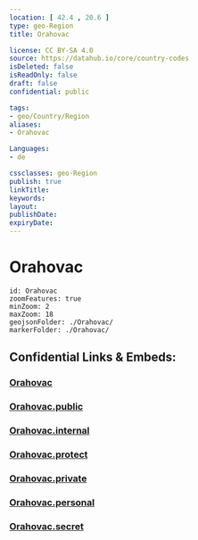 ```yaml
---
location: [ 42.4 , 20.6 ] 
type: geo-Region
title: Orahovac

license: CC BY-SA 4.0
source: https://datahub.io/core/country-codes
isDeleted: false
isReadOnly: false
draft: false
confidential: public

tags:
- geo/Country/Region
aliases:
- Orahovac

Languages:
- de

cssclasses: geo-Region
publish: true
linkTitle: 
keywords: 
layout: 
publishDate: 
expiryDate: 
---
```


# Orahovac

```leaflet
id: Orahovac
zoomFeatures: true 
minZoom: 2 
maxZoom: 18
geojsonFolder: ./Orahovac/
markerFolder: ./Orahovac/
```


## Confidential Links & Embeds: 

### [Orahovac](/_Standards/Earth/Continent/Europe/Europe~South/Kosovo/districts~Kosovo/Đakovica/counties~Đakovica/Orahovac.md) 

### [Orahovac.public](/_public/Earth/Continent/Europe/Europe~South/Kosovo/districts~Kosovo/Đakovica/counties~Đakovica/Orahovac.public.md) 

### [Orahovac.internal](/_internal/Earth/Continent/Europe/Europe~South/Kosovo/districts~Kosovo/Đakovica/counties~Đakovica/Orahovac.internal.md) 

### [Orahovac.protect](/_protect/Earth/Continent/Europe/Europe~South/Kosovo/districts~Kosovo/Đakovica/counties~Đakovica/Orahovac.protect.md) 

### [Orahovac.private](/_private/Earth/Continent/Europe/Europe~South/Kosovo/districts~Kosovo/Đakovica/counties~Đakovica/Orahovac.private.md) 

### [Orahovac.personal](/_personal/Earth/Continent/Europe/Europe~South/Kosovo/districts~Kosovo/Đakovica/counties~Đakovica/Orahovac.personal.md) 

### [Orahovac.secret](/_secret/Earth/Continent/Europe/Europe~South/Kosovo/districts~Kosovo/Đakovica/counties~Đakovica/Orahovac.secret.md)

